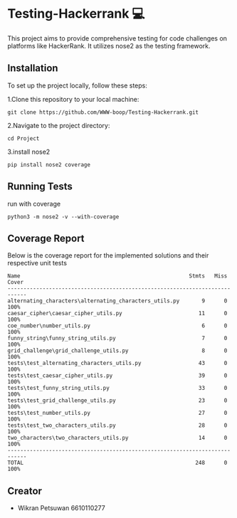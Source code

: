 # Testing-Hackerrank 💻
This project aims to provide comprehensive testing for code challenges on platforms like HackerRank. It utilizes nose2 as the testing framework.

## Installation
To set up the project locally, follow these steps:

1.Clone this repository to your local machine:
    
    
    git clone https://github.com/WWW-boop/Testing-Hackerrank.git
2.Navigate to the project directory:
    
    
    cd Project
3.install nose2

    
    pip install nose2 coverage
## Running Tests

run with coverage

   
    python3 -m nose2 -v --with-coverage

## Coverage Report
Below is the coverage report for the implemented solutions and their respective unit tests
   
    
    Name                                                     Stmts   Miss  Cover
    ----------------------------------------------------------------------------
    alternating_characters\alternating_characters_utils.py       9      0   100%
    caesar_cipher\caesar_cipher_utils.py                        11      0   100%
    coe_number\number_utils.py                                   6      0   100%
    funny_string\funny_string_utils.py                           7      0   100%
    grid_challenge\grid_challenge_utils.py                       8      0   100%
    tests\test_alternating_characters_utils.py                  43      0   100%
    tests\test_caesar_cipher_utils.py                           39      0   100%
    tests\test_funny_string_utils.py                            33      0   100%
    tests\test_grid_challenge_utils.py                          23      0   100%
    tests\test_number_utils.py                                  27      0   100%
    tests\test_two_characters_utils.py                          28      0   100%
    two_characters\two_characters_utils.py                      14      0   100%
    ----------------------------------------------------------------------------
    TOTAL                                                      248      0   100%


## Creator
- Wikran Petsuwan 6610110277
